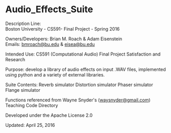 # Audio_Effects_Suite

Description Line:   
Boston University - CS591- Final Project - Spring 2016  
  
Owners/Developers: Brian M. Roach & Adam Eisenstein  
Emails: bmroach@bu.edu & eisea@bu.edu  
  
  
Intended Use: CS591 (Computational Audio) Final Project Satisfaction and Research   
  
Purpose: develop a library of audio effects on input .WAV files, implemented using python and a variety of external libraries.
  
Suite Contents: 
Reverb simulator
Distortion simulator
Phaser simulator
Flange simulator

  
Functions referenced from Wayne Snyder's (waysnyder@gmail.com) Teaching Code Directory    
  
Developed under the Apache License 2.0  
  
Updated: April 25, 2016  
